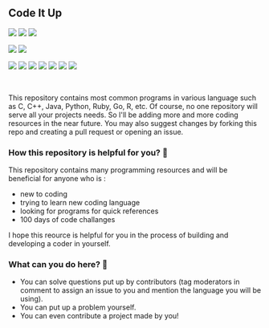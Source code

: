 ## Code It Up

![](https://img.shields.io/badge/Excitement-High-red)
![](https://img.shields.io/badge/Maintained-Yes-indigo)
![](https://img.shields.io/badge/Pull_Requests-Accepting-yellow)

![](https://img.shields.io/badge/Contributions-Accepting-pink)
![](https://img.shields.io/github/license/krvaibhaw/best-readme-template)

![](https://img.shields.io/badge/C-blue)
![](https://img.shields.io/badge/C++-blueviolet)
![](https://img.shields.io/badge/Java-pink)
![](https://img.shields.io/badge/Python-Green)
![](https://img.shields.io/badge/Ruby-red)
![](https://img.shields.io/badge/HTML-orange)
![](https://img.shields.io/badge/CSS-yellow)

<br>

This repository  contains  most common programs in various language such as C, C++, Java, Python, Ruby, Go, R, etc. Of course, no one repository will serve all your projects needs. So I'll be adding more and more coding resources in the near future. You may also suggest changes by forking this repo and creating a pull request or opening an issue.

### How this repository is helpful for you? 🚗

This repository contains many programming resources and will be beneficial for anyone who is :

* new to coding
* trying to learn new coding language 
* looking for programs for quick references
* 100 days of code challanges 

I hope this reource is helpful for you in the process of building and developing a coder in yourself.


### What can you do here? 🧐

* You can solve questions put up by contributors (tag moderators in comment to assign an issue to you and mention the language you will be using).
* You can put up a problem yourself.
* You can even contribute a project made by you!